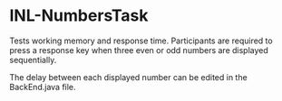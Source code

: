 # INL-NumbersTask
Tests working memory and response time. Participants are required to press a response key when three even or odd numbers are displayed sequentially.

The delay between each displayed number can be edited in the BackEnd.java file.

